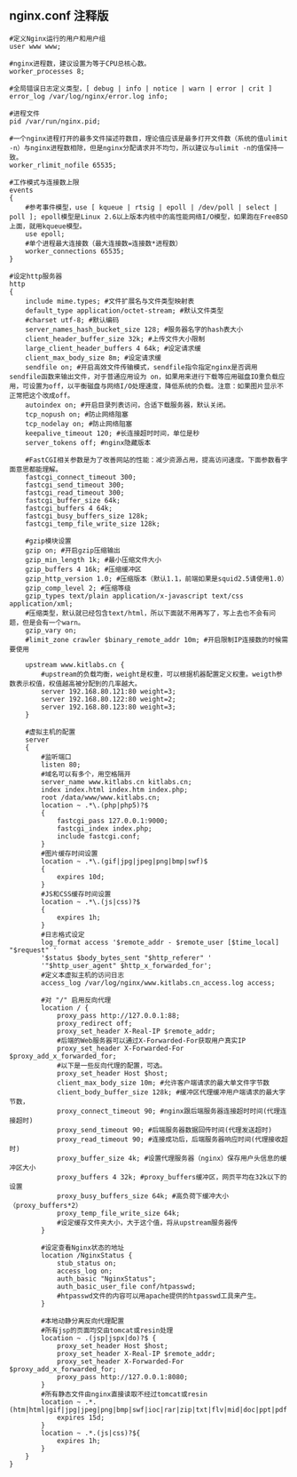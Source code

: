 ## nginx.conf 注释版

	#定义Nginx运行的用户和用户组
	user www www;
	 
	#nginx进程数，建议设置为等于CPU总核心数。
	worker_processes 8;
	 
	#全局错误日志定义类型，[ debug | info | notice | warn | error | crit ]
	error_log /var/log/nginx/error.log info;
	 
	#进程文件
	pid /var/run/nginx.pid;
	 
	#一个nginx进程打开的最多文件描述符数目，理论值应该是最多打开文件数（系统的值ulimit -n）与nginx进程数相除，但是nginx分配请求并不均匀，所以建议与ulimit -n的值保持一致。
	worker_rlimit_nofile 65535;
	 
	#工作模式与连接数上限
	events
	{
		#参考事件模型，use [ kqueue | rtsig | epoll | /dev/poll | select | poll ]; epoll模型是Linux 2.6以上版本内核中的高性能网络I/O模型，如果跑在FreeBSD上面，就用kqueue模型。
		use epoll;
		#单个进程最大连接数（最大连接数=连接数*进程数）
		worker_connections 65535;
	}
	 
	#设定http服务器
	http
	{
		include mime.types; #文件扩展名与文件类型映射表
		default_type application/octet-stream; #默认文件类型
		#charset utf-8; #默认编码
		server_names_hash_bucket_size 128; #服务器名字的hash表大小
		client_header_buffer_size 32k; #上传文件大小限制
		large_client_header_buffers 4 64k; #设定请求缓
		client_max_body_size 8m; #设定请求缓
		sendfile on; #开启高效文件传输模式，sendfile指令指定nginx是否调用sendfile函数来输出文件，对于普通应用设为 on，如果用来进行下载等应用磁盘IO重负载应用，可设置为off，以平衡磁盘与网络I/O处理速度，降低系统的负载。注意：如果图片显示不正常把这个改成off。
		autoindex on; #开启目录列表访问，合适下载服务器，默认关闭。
		tcp_nopush on; #防止网络阻塞
		tcp_nodelay on; #防止网络阻塞
		keepalive_timeout 120; #长连接超时时间，单位是秒
        server_tokens off; #nginx隐藏版本
		 
		#FastCGI相关参数是为了改善网站的性能：减少资源占用，提高访问速度。下面参数看字面意思都能理解。
		fastcgi_connect_timeout 300;
		fastcgi_send_timeout 300;
		fastcgi_read_timeout 300;
		fastcgi_buffer_size 64k;
		fastcgi_buffers 4 64k;
		fastcgi_busy_buffers_size 128k;
		fastcgi_temp_file_write_size 128k;
		 
		#gzip模块设置
		gzip on; #开启gzip压缩输出
		gzip_min_length 1k; #最小压缩文件大小
		gzip_buffers 4 16k; #压缩缓冲区
		gzip_http_version 1.0; #压缩版本（默认1.1，前端如果是squid2.5请使用1.0）
		gzip_comp_level 2; #压缩等级
		gzip_types text/plain application/x-javascript text/css application/xml;
		#压缩类型，默认就已经包含text/html，所以下面就不用再写了，写上去也不会有问题，但是会有一个warn。
		gzip_vary on;
		#limit_zone crawler $binary_remote_addr 10m; #开启限制IP连接数的时候需要使用
		 
		upstream www.kitlabs.cn {
			#upstream的负载均衡，weight是权重，可以根据机器配置定义权重。weigth参数表示权值，权值越高被分配到的几率越大。
			server 192.168.80.121:80 weight=3;
			server 192.168.80.122:80 weight=2;
			server 192.168.80.123:80 weight=3;
		}
		 
		#虚拟主机的配置
		server
		{
		    #监听端口
		    listen 80;
		    #域名可以有多个，用空格隔开
		    server_name www.kitlabs.cn kitlabs.cn;
		    index index.html index.htm index.php;
		    root /data/www/www.kitlabs.cn;
		    location ~ .*\.(php|php5)?$
		    {
			    fastcgi_pass 127.0.0.1:9000;
			    fastcgi_index index.php;
			    include fastcgi.conf;
		    }
		    #图片缓存时间设置
		    location ~ .*\.(gif|jpg|jpeg|png|bmp|swf)$
		    {
		    	expires 10d;
		    }
		    #JS和CSS缓存时间设置
		    location ~ .*\.(js|css)?$
		    {
		    	expires 1h;
		    }
		    #日志格式设定
		    log_format access '$remote_addr - $remote_user [$time_local] "$request" '
		    '$status $body_bytes_sent "$http_referer" '
		    '"$http_user_agent" $http_x_forwarded_for';
		    #定义本虚拟主机的访问日志
		    access_log /var/log/nginx/www.kitlabs.cn_access.log access;
		 
		    #对 "/" 启用反向代理
		    location / {
			    proxy_pass http://127.0.0.1:88;
			    proxy_redirect off;
			    proxy_set_header X-Real-IP $remote_addr;
			    #后端的Web服务器可以通过X-Forwarded-For获取用户真实IP
			    proxy_set_header X-Forwarded-For $proxy_add_x_forwarded_for;
			    #以下是一些反向代理的配置，可选。
			    proxy_set_header Host $host;
			    client_max_body_size 10m; #允许客户端请求的最大单文件字节数
			    client_body_buffer_size 128k; #缓冲区代理缓冲用户端请求的最大字节数，
			    proxy_connect_timeout 90; #nginx跟后端服务器连接超时时间(代理连接超时)
			    proxy_send_timeout 90; #后端服务器数据回传时间(代理发送超时)
			    proxy_read_timeout 90; #连接成功后，后端服务器响应时间(代理接收超时)
			    proxy_buffer_size 4k; #设置代理服务器（nginx）保存用户头信息的缓冲区大小
			    proxy_buffers 4 32k; #proxy_buffers缓冲区，网页平均在32k以下的设置
			    proxy_busy_buffers_size 64k; #高负荷下缓冲大小（proxy_buffers*2）
			    proxy_temp_file_write_size 64k;
			    #设定缓存文件夹大小，大于这个值，将从upstream服务器传
		    }
		 
		    #设定查看Nginx状态的地址
		    location /NginxStatus {
			    stub_status on;
			    access_log on;
			    auth_basic "NginxStatus";
			    auth_basic_user_file conf/htpasswd;
			    #htpasswd文件的内容可以用apache提供的htpasswd工具来产生。
		    }
		 
		    #本地动静分离反向代理配置
		    #所有jsp的页面均交由tomcat或resin处理
		    location ~ .(jsp|jspx|do)?$ {
			    proxy_set_header Host $host;
			    proxy_set_header X-Real-IP $remote_addr;
			    proxy_set_header X-Forwarded-For $proxy_add_x_forwarded_for;
			    proxy_pass http://127.0.0.1:8080;
		    }
		    #所有静态文件由nginx直接读取不经过tomcat或resin
		    location ~ .*.(htm|html|gif|jpg|jpeg|png|bmp|swf|ioc|rar|zip|txt|flv|mid|doc|ppt|pdf|xls|mp3|wma)${ 
				expires 15d; 
			}
		    location ~ .*.(js|css)?${ 
				expires 1h; 
			}
		}
	}